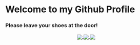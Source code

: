 # Welcome to my Github Profile
### Please leave your shoes at the door!

<div align="center"> 
  <p>
  <a href="https://www.linkedin.com/in/johnppederson/" target="_blank">
    <img align="center" 
     src="https://img.shields.io/badge/LinkedIn-johnppederson-green
          ?logo=linkedin&style=flat"/>
  </a>
  <a href="https://scholar.google.com/citations?user=TrhHzIwAAAAJ&hl=en"
   target="_blank">
    <img align="center" 
     src="https://img.shields.io/badge/Google Scholar-johnppederson-green
          ?logo=googlescholar&style=flat"/>
  </a>
  <a href="https://johnppederson.com" target="_blank">
    <img align="center"
     src="https://img.shields.io/badge/Website-johnppederson-green
          ?style=flat"/>
  </a>
  </p> 
</div>

